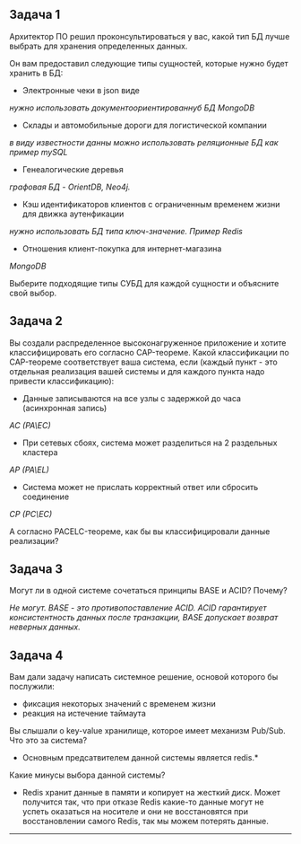 

## Задача 1

Архитектор ПО решил проконсультироваться у вас, какой тип БД 
лучше выбрать для хранения определенных данных.

Он вам предоставил следующие типы сущностей, которые нужно будет хранить в БД:

- Электронные чеки в json виде
 
 *нужно использовать документоориентированнуб БД MongoDB*
- Склады и автомобильные дороги для логистической компании
 
 *в виду известности данны можно использовать реляционные БД как пример mySQL*
- Генеалогические деревья
 
 *графовая БД - OrientDB, Neo4j.*
- Кэш идентификаторов клиентов с ограниченным временем жизни для движка аутенфикации
 
 *нужно использовать БД типа ключ-значение. Пример Redis* 
- Отношения клиент-покупка для интернет-магазина

 *MongoDB*

Выберите подходящие типы СУБД для каждой сущности и объясните свой выбор.

## Задача 2

Вы создали распределенное высоконагруженное приложение и хотите классифицировать его согласно 
CAP-теореме. Какой классификации по CAP-теореме соответствует ваша система, если 
(каждый пункт - это отдельная реализация вашей системы и для каждого пункта надо привести классификацию):

- Данные записываются на все узлы с задержкой до часа (асинхронная запись)

 *AC (PA\EC)*
- При сетевых сбоях, система может разделиться на 2 раздельных кластера

 *AP (PA\EL)*
- Система может не прислать корректный ответ или сбросить соединение

 *CP (PC\EC)*
 
А согласно PACELC-теореме, как бы вы классифицировали данные реализации?

## Задача 3

Могут ли в одной системе сочетаться принципы BASE и ACID? Почему?

 *Не могут. BASE - это противопоставление ACID. ACID гарантирует консистентность данных после транзакции, BASE допускает возврат неверных данных.*
## Задача 4

Вам дали задачу написать системное решение, основой которого бы послужили:

- фиксация некоторых значений с временем жизни
- реакция на истечение таймаута

Вы слышали о key-value хранилище, которое имеет механизм Pub/Sub. 
Что это за система? 

 * Основным предсатвителем данной системы является redis.*
 
Какие минусы выбора данной системы?

 * Redis хранит данные в памяти и копирует на жесткий диск. Может получится так, что при отказе Redis какие-то данные могут не успеть оказаться на носителе и они не восстановятся при восстановлении самого Redis, так мы можем потерять данные.
---


